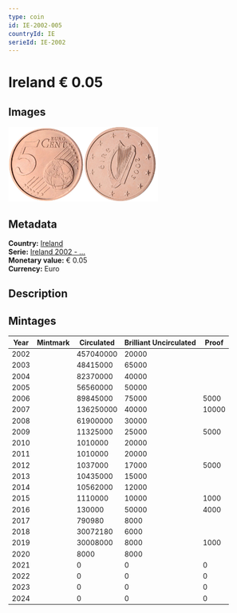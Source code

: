 ```yaml
---
type: coin
id: IE-2002-005
countryId: IE
serieId: IE-2002
---
```


# Ireland € 0.05

## Images

<img src="../../../Images/common-2002-005.webp" height="150" alt="Front image"><img src="Images/ireland-2002-005.webp" height="150" alt="Back image">

## Metadata

**Country:** [Ireland](../index.md)\
**Serie:** [Ireland 2002 - ...](index.md)\
**Monetary value:** € 0.05\
**Currency:** Euro

## Description

## Mintages

| Year | Mintmark | Circulated | Brilliant Uncirculated | Proof |
| ---- | -------- | ---------- | ---------------------- | ----- |
| 2002 |          | 457040000  | 20000                  |       |
| 2003 |          | 48415000   | 65000                  |       |
| 2004 |          | 82370000   | 40000                  |       |
| 2005 |          | 56560000   | 50000                  |       |
| 2006 |          | 89845000   | 75000                  | 5000  |
| 2007 |          | 136250000  | 40000                  | 10000 |
| 2008 |          | 61900000   | 30000                  |       |
| 2009 |          | 11325000   | 25000                  | 5000  |
| 2010 |          | 1010000    | 20000                  |       |
| 2011 |          | 1010000    | 20000                  |       |
| 2012 |          | 1037000    | 17000                  | 5000  |
| 2013 |          | 10435000   | 15000                  |       |
| 2014 |          | 10562000   | 12000                  |       |
| 2015 |          | 1110000    | 10000                  | 1000  |
| 2016 |          | 130000     | 50000                  | 4000  |
| 2017 |          | 790980     | 8000                   |       |
| 2018 |          | 30072180   | 6000                   |       |
| 2019 |          | 30008000   | 8000                   | 1000  |
| 2020 |          | 8000       | 8000                   |       |
| 2021 |          | 0          | 0                      | 0     |
| 2022 |          | 0          | 0                      | 0     |
| 2023 |          | 0          | 0                      | 0     |
| 2024 |          | 0          | 0                      | 0     |

